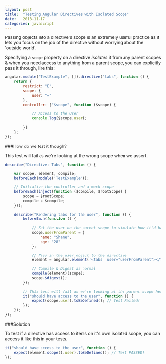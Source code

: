 ```yaml
---
layout: post
title:  "Testing Angular Directives with Isolated Scope"
date:   2013-11-17
categories: javascript
---
```



Passing objects into a directive's scope is an extremely useful practice as it lets you focus on the job of the directive without worrying about the 'outside world'.

Specifying a `scope` property on a directive *isolates* it from any parent scopes & when you need access to anything from a parent scope, you can explicitly pass it through, like this:

```js
angular.module("TestExample", []).directive("tabs", function () {
    return {
        restrict: "E",
        scope: {
            user: "="
        },
        controller: ["$scope", function ($scope) {
            
            // Access to the User
            console.log($scope.user);
            
        }]
    };
});
```

###How do we test it though?

This test will fail as we're looking at the wrong scope when we assert.

```js
describe("Directive: Tabs", function () {

    var scope, element, compile;
    beforeEach(module('TestExample'));

    // Initialize the controller and a mock scope
    beforeEach(inject(function ($compile, $rootScope) {
        scope = $rootScope;
        compile = $compile;
    }));

    describe("Rendering tabs for the user", function () {
        beforeEach(function () {
        
			// Set the user on the parent scope to simulate how it'd happen in your app
            scope.userFromParent = {
				name: "Shane", 
                age: "28"
            };

			// Pass in the user object to the directive
            element = angular.element('<tabs  user="userFromParent"></tabs>');

			// Compile & Digest as normal
            compile(element)(scope);
            scope.$digest();
        });
        
		// This test will fail as we're looking at the parent scope here & not the directives' 'isolated' scope.
        it("should have access to the user", function () {
            expect(scope.user).toBeDefined(); // Test Failed!
        });
    });
});
```

###Solution
 
To test if a directive has access to items on it's own isolated scope, you can access it like this in your tests.

```js
it("should have access to the user", function () {
    expect(element.scope().user).toBeDefined(); // Test PASSED!
});
```